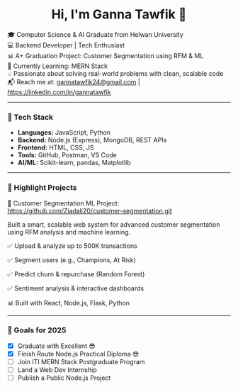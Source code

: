 <h1 align="center">Hi, I'm Ganna Tawfik 👋</h1>

🎓 Computer Science & AI Graduate from Helwan University  
💻 Backend Developer | Tech Enthusiast  
📊 A+ Graduation Project: Customer Segmentation using RFM & ML  
🌱 Currently Learning: MERN Stack  
💡 Passionate about solving real-world problems with clean, scalable code  
📬 Reach me at: gannatawfik24@gmail.com | https://linkedin.com/in/gannatawfik

---

### 🔧 Tech Stack
- **Languages:** JavaScript, Python
- **Backend:** Node.js (Express), MongoDB, REST APIs
- **Frontend:** HTML, CSS, JS
- **Tools:** GitHub, Postman, VS Code
- **AI/ML:** Scikit-learn, pandas, Matplotlib

---

### 📌 Highlight Projects

🧠 Customer Segmentation ML Project: https://github.com/Ziadali20/customer-segmentation.git

Built a smart, scalable web system for advanced customer segmentation using RFM analysis and machine learning.

✅ Upload & analyze up to 500K transactions

✅ Segment users (e.g., Champions, At Risk)

✅ Predict churn & repurchase (Random Forest)

✅ Sentiment analysis & interactive dashboards

📊 Built with React, Node.js, Flask, Python


---

### 🎯 Goals for 2025
- [x] Graduate with Excellent 😎
- [x] Finish Route Node.js Practical Diploma 😎
- [ ] Join ITI MERN Stack Postgraduate Program 
- [ ] Land a Web Dev Internship  
- [ ] Publish a Public Node.js Project
